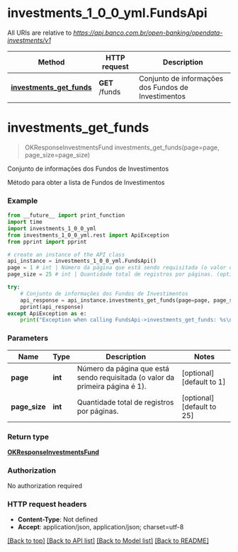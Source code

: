 # investments_1_0_0_yml.FundsApi

All URIs are relative to *https://api.banco.com.br/open-banking/opendata-investments/v1*

Method | HTTP request | Description
------------- | ------------- | -------------
[**investments_get_funds**](FundsApi.md#investments_get_funds) | **GET** /funds | Conjunto de informações dos Fundos de Investimentos

# **investments_get_funds**
> OKResponseInvestmentsFund investments_get_funds(page=page, page_size=page_size)

Conjunto de informações dos Fundos de Investimentos

Método para obter a lista de Fundos de Investimentos

### Example
```python
from __future__ import print_function
import time
import investments_1_0_0_yml
from investments_1_0_0_yml.rest import ApiException
from pprint import pprint

# create an instance of the API class
api_instance = investments_1_0_0_yml.FundsApi()
page = 1 # int | Número da página que está sendo requisitada (o valor da primeira página é 1). (optional) (default to 1)
page_size = 25 # int | Quantidade total de registros por páginas. (optional) (default to 25)

try:
    # Conjunto de informações dos Fundos de Investimentos
    api_response = api_instance.investments_get_funds(page=page, page_size=page_size)
    pprint(api_response)
except ApiException as e:
    print("Exception when calling FundsApi->investments_get_funds: %s\n" % e)
```

### Parameters

Name | Type | Description  | Notes
------------- | ------------- | ------------- | -------------
 **page** | **int**| Número da página que está sendo requisitada (o valor da primeira página é 1). | [optional] [default to 1]
 **page_size** | **int**| Quantidade total de registros por páginas. | [optional] [default to 25]

### Return type

[**OKResponseInvestmentsFund**](OKResponseInvestmentsFund.md)

### Authorization

No authorization required

### HTTP request headers

 - **Content-Type**: Not defined
 - **Accept**: application/json, application/json; charset=utf-8

[[Back to top]](#) [[Back to API list]](../README.md#documentation-for-api-endpoints) [[Back to Model list]](../README.md#documentation-for-models) [[Back to README]](../README.md)

